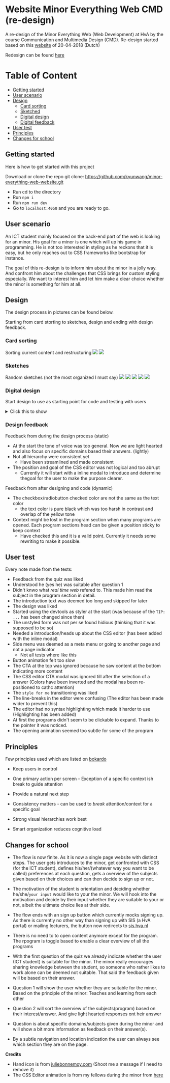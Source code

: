 # Website Minor Everything Web CMD (re-design)

A re-design of the Minor Everything Web (Web Development) at HvA by the course Communication and Multimedia Design (CMD). Re-design started based on this [website](https://cmda.github.io/minor-everything-web/) of 20-04-2018 (Dutch)

Redesign can be found [here](https://kyunwang.github.io/minor-everything-web-website/)

# Table of Content

- [Getting started](#Getting-started)
- [User scenario](#User-scenario)
- [Design](#design)
  - [Card sorting](#Card-sorting)
  - [Sketched](#Sketches)
  - [Digital design](#Digital-design)
  - [Digital feedback](#Digital-feedback)
- [User test](#User-test)
- [Principles](#Principles)
- [Changes for school](#Changes-for-school)

## Getting started

Here is how to get started with this project

Download or clone the repo git clone: https://github.com/kyunwang/minor-everything-web-website.git

- Run cd to the directory
- Run `npm i`
- Run `npm run dev`
- Go to `localhost:4050` and you are ready to go.

## User scenario

An ICT student mainly focused on the back-end part of the web is looking for an minor. His goal for a minor is one which will up his game in programming. He is not too interested in styling as he reckons that it is easy, but he only reaches out to CSS frameworks like bootstrap for instance.

The goal of this re-design is to inform him about the minor in a jolly way. And confront him about the challenges that CSS brings for custom styling especially. We want to interest him and let him make a clear choice whether the minor is something for him at all.

## Design

The design process in pictures can be found below.

Starting from card storting to sketches, design and ending with design feedback.

### Card sorting

Sorting current content and restructuring
![](docs/card-sort-1.jpg)
![](docs/card-sort-2.jpg)

### Sketches

Random sketches (not the most organized I must say)
![](docs/sketch-1.jpg)
![](docs/sketch-2.jpg)
![](docs/sketch-3.jpg)
![](docs/sketch-4.jpg)
![](docs/sketch-5.jpg)

### Digital design

Start design to use as starting point for code and testing with users

<details>
<summary>Click this to show</summary>

![](docs/design.jpg)

</details>

### Design feedback

Feedback from during the design process (static)

- At the start the tone of voice was too general. Now we are light hearted and also focus on specific domains based their answers. (lightly)
- Not all hierarchy were consistent yet
  - Have been streamlined and made consistent
- The position and goal of the CSS editor was not logical and too abrupt
  - Currently it will start with a inline modal to introduce and determine thegoal for the user to make the purpose clearer.

Feedback from after designing and code (dynamic)

- The checkbox/radiobutton checked color are not the same as the text color
  - the text color is pure black which was too harsh in contrast and overlap of the yellow tone
- Context might be lost in the program section when many programs are opened. Each program sections head can be given a position sticky to keep context
  - Have checked this and it is a valid point. Currently it needs some rewriting to make it possible.

## User test

Every note made from the tests:

- Feedback from the quiz was liked
- Understood he (yes he) was suitable after question 1
- Didn't knwo what _real time web_ refered to. This made him read the subject in the program section in detail.
- The introduction text was deemed too long and skipped for later
- The design was liked
- Started using the devtools as styler at the start (was because of the `TIP: ...` has been changed since then)
- The unstyled form was not per se found hidious (thinking that it was supposed to be so)
- Needed a introduction/heads up about the CSS editor (has been added with the inline modal)
- Side menu was deemed as a meta menu or going to another page and not a page indicator
  - Not all tests where like this
- Button animation felt too slow
- The CTA at the top was ignored because he saw content at the bottom indicating more content
- The CSS editor CTA modal was ignored till after the selection of a answer (Colors have been inverted and the modal has been re-positioned to cathc attention)
- The `style for me` transitioning was liked
- The line-breaks in the editor were confusing (The editor has been made wider to prevent this)
- The editor had no syntax highlighting which made it harder to use (Highlighting has been added)
- At first the programs didn't seem to be clickable to expand. Thanks to the pointer it was noticed.
- The opening animation seemed too subtle for some of the program

## Principles

Few principles used which are listed on [bokardo](http://bokardo.com/principles-of-user-interface-design/)

- Keep users in control

- One primary action per screen - Exception of a specific context ish break to guide attention

- Provide a natural next step

- Consistency matters - can be used to _break_ attention/context for a specific goal

- Strong visual hierarchies work best

- Smart organization reduces cognitive load

## Changes for school

- The flow is now finite. As it is now a single page website with distinct steps. The user gets introduces to the minor, get confronted with CSS (for the ICT student), defines his/her/(whatever way you want to be called) preferences at each question, gets a overview of the subjects given based on their choices and can then decide to sign up or not.

- The motivation of the student is orientation and deciding whether he/she/`your input` would like to your the minor. We will hook into the motivation and decide by their input whether they are suitable to your or not, albeit the ultimate choice lies at their side.

- The flow ends with an sign up button which currently mocks signing up. As there is currently no other way than signing up with SIS (a HvA portal) or mailing lecturers, the button now redirects to [sis.hva.nl](sis.hva.nl)

- There is no need to to open content anymore except for the program. The rpogram is toggle based to enable a clear overview of all the programs

- With the first question of the quiz we already indicate whether the user (ICT student) is suitable for the minor. The minor really encourages sharing knowledge between the student, so someone who rather likes to work alone can be deemed not suitable. That said the feedback given will be based on their answer.

- Question 1 will show the user whether they are suitable for the minor. Based on the principle of the minor: Teaches and learning from each other

- Question 2 will sort the overview of the subjects(program) based on their interest/answer. And give light hearted responses ont heir answer

- Question is about specific domains/subjects given during the minor and will show a bit more information as feedback on their answer(s).

- By a subtle navigation and location indication the user can always see which section they are on the page.

**Credits**

- Hand icon is from [juliebonnemoy.com](https://juliebonnemoy.com/)
  (Shoot me a message if I need to remove it)
- The CSS Editor animation is from my fellows during the minor from [here](https://github.com/baskager/redesign-minor-web-dev/blob/develop/app/src/js/the-wow-header.js)

